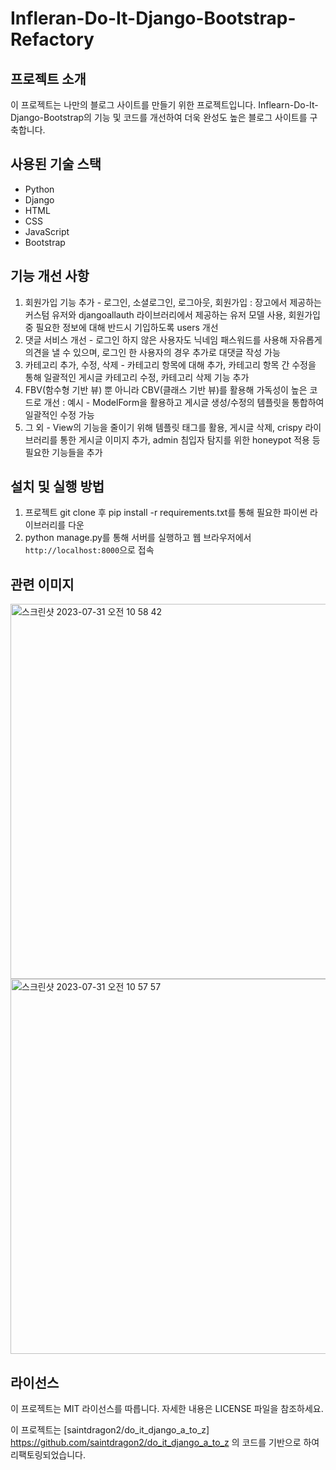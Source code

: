 # Infleran-Do-It-Django-Bootstrap-Refactory

## 프로젝트 소개

이 프로젝트는 나만의 블로그 사이트를 만들기 위한 프로젝트입니다. Inflearn-Do-It-Django-Bootstrap의 기능 및 코드를 개선하여 더욱 완성도 높은 블로그 사이트를 구축합니다.

## 사용된 기술 스택

- Python
- Django
- HTML
- CSS
- JavaScript
- Bootstrap

## 기능 개선 사항

1. 회원가입 기능 추가 - 로그인, 소셜로그인, 로그아웃, 회원가입 : 장고에서 제공하는 커스텀 유저와 djangoallauth 라이브러리에서 제공하는 유저 모델 사용, 회원가입 중 필요한 정보에 대해 반드시 기입하도록 users 개선
2. 댓글 서비스 개선 - 로그인 하지 않은 사용자도 닉네임 패스워드를 사용해 자유롭게 의견을 낼 수 있으며, 로그인 한 사용자의 경우 추가로 대댓글 작성 가능
3. 카테고리 추가, 수정, 삭제 - 카테고리 항목에 대해 추가, 카테고리 항목 간 수정을 통해 일괄적인 게시글 카테고리 수정, 카테고리 삭제 기능 추가
4. FBV(함수형 기반 뷰) 뿐 아니라 CBV(클래스 기반 뷰)를 활용해 가독성이 높은 코드로 개선 : 예시 - ModelForm을 활용하고 게시글 생성/수정의 템플릿을 통합하여 일괄적인 수정 가능
5. 그 외 - View의 기능을 줄이기 위해 템플릿 태그를 활용, 게시글 삭제, crispy 라이브러리를 통한 게시글 이미지 추가, admin 침입자 탐지를 위한 honeypot 적용 등 필요한 기능들을 추가

## 설치 및 실행 방법

1. 프로젝트 git clone 후 pip install -r requirements.txt를 통해 필요한 파이썬 라이브러리를 다운
2. python manage.py를 통해 서버를 실행하고 웹 브라우저에서 `http://localhost:8000`으로 접속

## 관련 이미지
<img width="600" alt="스크린샷 2023-07-31 오전 10 58 42" src="https://github.com/Gyeongmin-Baek/do-It-django-bootstrap-refactory/assets/69837186/d8771990-a8a6-4618-a3f8-1bc7bb8ca318">

<img width="600" alt="스크린샷 2023-07-31 오전 10 57 57" src="https://github.com/Gyeongmin-Baek/do-It-django-bootstrap-refactory/assets/69837186/44f5ae83-aee5-4fb9-be05-dd295f8b1790">

## 라이선스

이 프로젝트는 MIT 라이선스를 따릅니다. 자세한 내용은 LICENSE 파일을 참조하세요.

이 프로젝트는 [saintdragon2/do_it_django_a_to_z] https://github.com/saintdragon2/do_it_django_a_to_z 의 코드를 기반으로 하여 리팩토링되었습니다.
